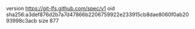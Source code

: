 version https://git-lfs.github.com/spec/v1
oid sha256:a3def876d2b7a7d47866b2206759922e233915cb8dae8060f0ab2093998c3acb
size 877
